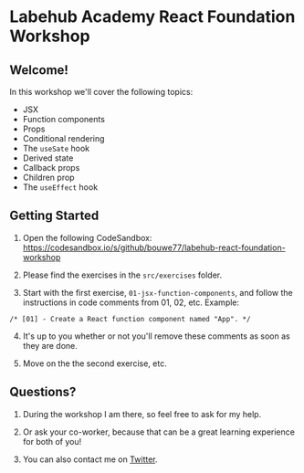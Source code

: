 # Labehub Academy React Foundation Workshop

## Welcome!

In this workshop we'll cover the following topics:

- JSX
- Function components
- Props
- Conditional rendering
- The `useSate` hook
- Derived state
- Callback props
- Children prop
- The `useEffect` hook

## Getting Started

1. Open the following CodeSandbox: https://codesandbox.io/s/github/bouwe77/labehub-react-foundation-workshop

2. Please find the exercises in the `src/exercises` folder.

3. Start with the first exercise, `01-jsx-function-components`, and follow
   the instructions in code comments from 01, 02, etc. Example:

`/* [01] - Create a React function component named "App". */`

4. It's up to you whether or not you'll remove these comments as soon as they are done.

5. Move on the the second exercise, etc.

## Questions?

1. During the workshop I am there, so feel free to ask for my help.

2. Or ask your co-worker, because that can be a great learning experience for both of you!

3. You can also contact me on [Twitter].

[twitter]: https://twitter.com/bouwe
